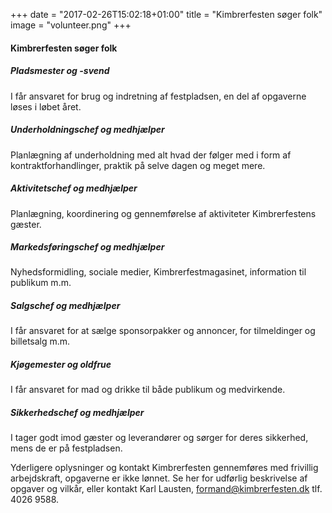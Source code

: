 +++
date = "2017-02-26T15:02:18+01:00"
title = "Kimbrerfesten søger folk"
image = "volunteer.png"
+++

#### Kimbrerfesten søger folk

##### Pladsmester og -svend
I får ansvaret for brug og indretning af festpladsen, en del af opgaverne løses i løbet året.

##### Underholdningschef og medhjælper

Planlægning af underholdning med alt hvad der følger med i form af kontraktforhandlinger, praktik på selve dagen og meget mere.

##### Aktivitetschef og medhjælper
Planlægning, koordinering og gennemførelse af aktiviteter Kimbrerfestens gæster.

##### Markedsføringschef og medhjælper
Nyhedsformidling, sociale medier, Kimbrerfestmagasinet, information til publikum m.m.

##### Salgschef og medhjælper
I får ansvaret for at sælge sponsorpakker og annoncer, for tilmeldinger og billetsalg m.m.

##### Kjøgemester og oldfrue
I får ansvaret for mad og drikke til både publikum og medvirkende.

##### Sikkerhedschef og medhjælper
I tager godt imod gæster og leverandører og sørger for deres sikkerhed, mens de er på festpladsen.

Yderligere oplysninger og kontakt
Kimbrerfesten gennemføres med frivillig arbejdskraft, opgaverne er ikke lønnet.
Se her for udførlig beskrivelse af opgaver og vilkår,
eller kontakt Karl Lausten, formand@kimbrerfesten.dk tlf. 4026 9588.